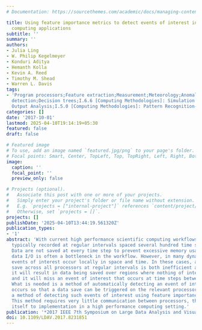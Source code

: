 ```yaml
---
# Documentation: https://sourcethemes.com/academic/docs/managing-content/

title: Using feature importance metrics to detect events of interest in scientific
  computing applications
subtitle: ''
summary: ''
authors:
- Julia Ling
- W. Philip Kegelmeyer
- Konduri Aditya
- Hemanth Kolla
- Kevin A. Reed
- Timothy M. Shead
- Warren L. Davis
tags:
- 'Program processors;Feature extraction;Measurement;Meteorology;Anomaly detection;Event
  detection;Decision trees;I.6.6 [Computing Methodologies]: Simulation and Modeling-Simulation
  Output Analysis;I.5.0 [Computing Methodologies]: Pattern Recognition-General'
categories: []
date: '2017-10-01'
lastmod: 2025-04-10T19:14:19+05:30
featured: false
draft: false

# Featured image
# To use, add an image named `featured.jpg/png` to your page's folder.
# Focal points: Smart, Center, TopLeft, Top, TopRight, Left, Right, BottomLeft, Bottom, BottomRight.
image:
  caption: ''
  focal_point: ''
  preview_only: false

# Projects (optional).
#   Associate this post with one or more of your projects.
#   Simply enter your project's folder or file name without extension.
#   E.g. `projects = ["internal-project"]` references `content/project/deep-learning/index.md`.
#   Otherwise, set `projects = []`.
projects: []
publishDate: '2025-04-10T13:44:19.561320Z'
publication_types:
- '1'
abstract: 'With current high performance scientific computing workflows, data are
  typically recorded at regular intervals spaced several hundred time steps apart.
  Data are not saved at every time step to prevent excessive memory usage and because
  data I/O is often a bottleneck in the workflow. However, in many dynamical systems,
  events of interest occur locally in space and time. In these cases, a global data
  save across all processors at regular intervals is both inefficient and ineffective:
  it will result in data being saved over regions where nothing of interest is occurring,
  and it will miss an event of interest that occurs at time steps between data saves.
  What is needed is a method of automatically detecting an event of interest as it
  occurs so that a data save can be triggered on the relevant processors. We propose
  a method of detecting such events of interest using feature importance metrics.
  This method requires very little communication between processors, thereby lending
  itself to implementation in a high performance computing setting.'
publication: '*2017 IEEE 7th Symposium on Large Data Analysis and Visualization (LDAV)*'
doi: 10.1109/LDAV.2017.8231851
---
```

